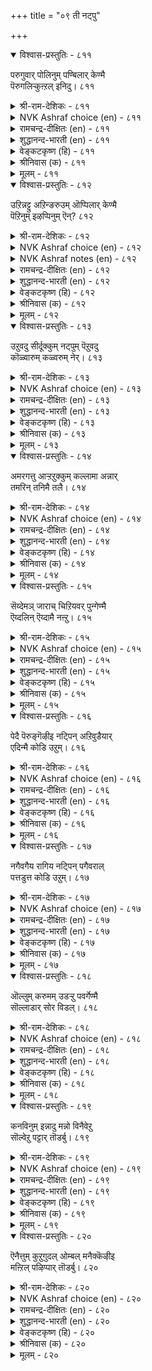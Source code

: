 +++
title = "०९ ती नट्पु"

+++


<details open><summary>विश्वास-प्रस्तुतिः - ८११</summary>

परुगुवार् पोलिनुम् पण्बिलार् केण्मै  
पॆरुगलिऱ्कुऩ्ऱल् इनिदु।      ८११
</details>

<details><summary>श्री-राम-देशिकः - ८११</summary>

अधिकारः ८२. निर्गुणजनमैत्री  
दुर्गुणाः प्रीतिसम्पन्ना इव कुर्युश्च मित्रताम् ।  
त्यागो दुर्गुणमैत्र्यास्तु वरः स्यात् तस्य वर्धनात् ॥ ८११॥
</details>

<details><summary>NVK Ashraf choice (en) - ८११</summary>

०८११
The hypocrite's flattering friendship pleases more
As it wanes than as it grows. *
(K.R. Srinivasa Iyengar)
</details>

<details><summary>रामचन्द्र-दीक्षितः (en) - ८११</summary>

811 parukuvār pōliṉum paṇpilār kēṇmai  
perukalil kuṉṟal iṉitu.

811\. Let that kind of friendship diminish rather than increase if it is really pretentious and devoid of genuine feeling.  
</details>

<details><summary>शुद्धानन्द-भारती (en) - ८११</summary>

1\. பருகுவார் போலினும் பண்பிலார் கேண்மை  
பெருகலிற் குன்றல் இனிது.  
Swallowing love of soulless men  
Had better wane than wax anon.        811  
</details>

<details><summary>वेङ्कटकृष्ण (हि) - ८११</summary>

811
यद्यपि अतिशय मित्र सम, दिखते हैं गुणहीन ।  
बढ़ने से वह मित्रता, अच्छा यदि हो क्षीण ॥
</details>

<details><summary>श्रीनिवास (क) - ८११</summary>

811. प्रीत्याधिक्यदिन्द हीरिकॊळ्ळुवन्तॆ कण्डरू दुर्जनर कॆळॆतनवुवृद्धियागुवुदक्किन्त नशिसि होगुवुदु ऒळ्ळॆयदु.

</details>

<details><summary>मूलम् - ८११</summary>

परुगुवार् पोलिनुम् पण्बिलार् केण्मै  
पॆरुगलिऱ्कुऩ्ऱल् इनिदु।      ८११
</details>

<details open><summary>विश्वास-प्रस्तुतिः - ८१२</summary>

उऱिन्नट्टु अऱिन्ङरुउम् ऒप्पिलार् केण्मै  
पॆऱिनुम् इऴप्पिनुम् ऎन्?       ८१२
</details>

<details><summary>श्री-राम-देशिकः - ८१२</summary>

स्वार्थाय कुर्वतः स्नेहं कार्यन्ते तद्विमुञ्चतः ।  
असमथस्य सौहार्दं सर्वदा निष्प्रयोजनम् ॥ ८१२॥
</details>

<details><summary>NVK Ashraf choice (en) - ८१२</summary>

०८१२
What matters if one gain or lose that unsettling friendship
Which sticks and ends at will?
(N.V.K. Ashraf), (P.S. Sundaram)
</details>

<details><summary>NVK Ashraf notes (en) - ८१२</summary>

८१२: A short and crisp translation, but not close to original: "What matters if one gain or lose a motivated friendship?" – (P.S. Sundaram)
</details>

<details><summary>रामचन्द्र-दीक्षितः (en) - ८१२</summary>

812 uṟiṉnaṭṭu aṟiṉorūum oppilār kēṇmai  
peṟiṉum iḻappiṉum eṉ.

812\. What does it matter whether we gain or lose the equal friendship of those who befriend if advantageous to them and betray if disadvantageous?  
</details>

<details><summary>शुद्धानन्द-भारती (en) - ८१२</summary>

2\. உறின்நட்டு அறின்ஒரூஉம் ஒப்பிலார் கேண்மை  
பெறினும் இழப்பினும் என்.  
Who fawn in wealth and fail in dearth  
Gain or lose; such friends have no worth.        812  
</details>

<details><summary>वेङ्कटकृष्ण (हि) - ८१२</summary>

812
पा या खो कर क्या हुआ, अयोग्य का सौहार्द ।  
जो मैत्री कर स्वार्थवश, तज दे जब नहिं स्वार्थ ॥
</details>

<details><summary>श्रीनिवास (क) - ८१२</summary>

812. तमगॆ प्रयोजनविरुवाग स्नेहमाडि, प्रयोजनविल्लदाग दूरमाडुव, हॊन्दिकॆ इल्लदवर कॆळॆयन्नु हॊन्दिद्दरेनु?

</details>

<details><summary>मूलम् - ८१२</summary>

उऱिन्नट्टु अऱिन्ङरुउम् ऒप्पिलार् केण्मै  
पॆऱिनुम् इऴप्पिनुम् ऎन्?       ८१२
</details>

<details open><summary>विश्वास-प्रस्तुतिः - ८१३</summary>

उऱुवदु सीर्दूक्कुम् नट्पुम् पॆऱुवदु  
कॊळ्वारुम् कळ्वरुम् नेर्।       ८१३
</details>

<details><summary>श्री-राम-देशिकः - ८१३</summary>

धनैकलक्ष्या गणिकाः तस्कराः परवञ्चकाः ।  
लाभौकलक्ष्याः स्निग्धाश्च त्रयस्तुल्यगुणान्विताः ॥ ८१३॥
</details>

<details><summary>NVK Ashraf choice (en) - ८१३</summary>

०८१३
Those who weigh friendship for gain
Are no different from whores and frauds.
(N.V.K. Ashraf)
</details>

<details><summary>रामचन्द्र-दीक्षितः (en) - ८१३</summary>

813 uṟuvatu cīrtūkkum naṭpum peṟuvatu  
koḷvārum kaḷvarum nēr.

813\. Those who value friendship for the gain thereof are only avaricious prostitutes and thieves.  
</details>

<details><summary>शुद्धानन्द-भारती (en) - ८१३</summary>

3\. உறுவது சீர்தூக்கும் நட்பும் பெறுவது  
கொள்வாரும் கள்வரும் நேர்.  
Cunning friends who calculate  
Are like thieves and whores wicked.        813  
</details>

<details><summary>वेङ्कटकृष्ण (हि) - ८१३</summary>

813
मित्र बने जो गणन कर, स्वार्थ-लाभ का मान ।  
धन-गाहक गणिका तथा, चोर एक सा जान ॥
</details>

<details><summary>श्रीनिवास (क) - ८१३</summary>

813. बरुव लाभदिन्द अळॆदु नोडुव स्नेहितरु, पडॆद सॊत्तन्नु सॆळॆयुव वेश्ययरिगू, कळ्ळरिगू समानरु.

</details>

<details><summary>मूलम् - ८१३</summary>

उऱुवदु सीर्दूक्कुम् नट्पुम् पॆऱुवदु  
कॊळ्वारुम् कळ्वरुम् नेर्।       ८१३
</details>

<details open><summary>विश्वास-प्रस्तुतिः - ८१४</summary>

अमरगत्तु आऱ्ऱऱुक्कुम् कल्लामा अन्नार्  
तमरिन् तनिमै तलै।       ८१४
</details>

<details><summary>श्री-राम-देशिकः - ८१४</summary>

पतिं भूमौ पातयित्वा धावता वाजिना समम् ।  
सुहृत् साहयं न कुर्याच्चेत् ऐकान्त्यं वरमिष्यते ॥ ८१४॥
</details>

<details><summary>NVK Ashraf choice (en) - ८१४</summary>

०८१४
Better to be alone than befriend those,
Who, like a broken horse, throw you down.
(N.V.K. Ashraf)
</details>

<details><summary>रामचन्द्र-दीक्षितः (en) - ८१४</summary>

814 amarakattu āṟṟaṟukkum kallāmā aṉṉār  
tamariṉ taṉimai talai.

814\. Better solitude than the alliance of the wicked who fail like the unbroken steed its rider in the battlefield.  
</details>

<details><summary>शुद्धानन्द-भारती (en) - ८१४</summary>

4\. அமரகத்து ஆற் றறுக்கும் கல்லாமா அன்னார்  
தமரின் தனிமை தலை.  
Better be alone than trust in those  
That throw in field like faithless horse.        814  
</details>

<details><summary>वेङ्कटकृष्ण (हि) - ८१४</summary>

814
अनभ्यस्त हय युद्ध में, पटक चले ज्यों भाग ।  
ऐसों के सौहार्द से, एकाकी बड़भाग ॥
</details>

<details><summary>श्रीनिवास (क) - ८१४</summary>

814. होराटद कणदल्लि तिळिबिट्टु ओडुव शिक्षणविल्लद कुदुरॆयन्थवर गॆळॆतनक्किन्तलू (गॆळॆतनवे इल्लद) एकान्त जीवनवे मेलु.

</details>

<details><summary>मूलम् - ८१४</summary>

अमरगत्तु आऱ्ऱऱुक्कुम् कल्लामा अन्नार्  
तमरिन् तनिमै तलै।       ८१४
</details>

<details open><summary>विश्वास-प्रस्तुतिः - ८१५</summary>

सॆय्देमञ् जाराच् चिऱियवर् पुन्गेण्मै  
ऎय्दलिन् ऎय्दामै नऩ्ऱु।      ८१५
</details>

<details><summary>श्री-राम-देशिकः - ८१५</summary>

अप्रयोजकरा नीचजनमैत्री विगर्हिता ।  
तादृशस्नेहकरणात् स्नेहभावो वरः किल ॥ ८१५॥
</details>

<details><summary>NVK Ashraf choice (en) - ८१५</summary>

०८१५
Better to forfeit than seek the friendship of the base
Who betray at need. *
(P.S. Sundaram), (Satguru Subramuniyaswami)
</details>

<details><summary>रामचन्द्र-दीक्षितः (en) - ८१५</summary>

815 ceytēmam cārāc ciṟiyavar puṉkēṇmai  
eytaliṉ eytāmai naṉṟu.

815\. Better to abandon than contract the friendship of the lowly who do not aid you in adversity.  
</details>

<details><summary>शुद्धानन्द-भारती (en) - ८१५</summary>

5\. செய்தேமஞ் சாராச் சிறியவர் புன்கேண்மை  
எய்தலின் எய்தாமை நன்று.  
Friends low and mean that give no help-  
Leave them is better than to keep.        815  
</details>

<details><summary>वेङ्कटकृष्ण (हि) - ८१५</summary>

815
तुच्छ मित्रता विपद में, जो देती न सहाय ।  
ना होने में है भला, होने से भी, हाय ॥
</details>

<details><summary>श्रीनिवास (क) - ८१५</summary>

815. आपत्कालदल्लि तम्म रक्षणॆगागि इट्टुकॊण्डरू, रक्षणॆ माडदिरुव कीळु जनर स्नेहवन्नु हॊन्दुवुदक्किन्तलू हॊन्ददिरुवुदे लेसु.

</details>

<details><summary>मूलम् - ८१५</summary>

सॆय्देमञ् जाराच् चिऱियवर् पुन्गेण्मै  
ऎय्दलिन् ऎय्दामै नऩ्ऱु।      ८१५
</details>

<details open><summary>विश्वास-प्रस्तुतिः - ८१६</summary>

पेदै पॆरुङ्गॆऴीइ नट्पिन् अऱिवुडैयार्  
एदिन्मै कोडि उऱुम्।       ८१६
</details>

<details><summary>श्री-राम-देशिकः - ८१६</summary>

मूढैः साकं दृढस्नेहकरणात्, ज्ञानिभिः सह ।  
विरोधः कोटिसङ्ख्याकलाभं नूनं प्रयच्छति ॥ ८१६॥
</details>

<details><summary>NVK Ashraf choice (en) - ८१६</summary>

०८१६
A wise man's enmity is a million of times better
Than a fool's fast friendship. *
(P.S. Sundaram)
</details>

<details><summary>रामचन्द्र-दीक्षितः (en) - ८१६</summary>

816 pētai peruṅkeḻīi naṭpiṉ aṟivuṭaiyār  
ētiṉmai kōṭi uṟum.

816\. Very much more valuable is the hatred of the wise than the doting friendship of fools.  
</details>

<details><summary>शुद्धानन्द-भारती (en) - ८१६</summary>

6\. பேதை பெருங்கெழீஇ நட்பின் அறிவுடையார்  
ஏதின்மை கோடி உறும்.  
Million times the wise man's hate  
Is better than a fool intimate.        816  
</details>

<details><summary>वेङ्कटकृष्ण (हि) - ८१६</summary>

816
अति धनिष्ठ बन मूर्ख का, हो जाने से इष्ट ।  
समझदार की शत्रुता, लाखों गुणा वरिष्ठ ॥
</details>

<details><summary>श्रीनिवास (क) - ८१६</summary>

816. अरिविल्लदवर अधिकवाद सलिगॆय स्नेहक्किन्तलू, अरिवुळ्ळवर निर्लक्ष्य मनोभाववु कोटिपालु प्रयोजनवन्नुण्टु माडुवुदु.

</details>

<details><summary>मूलम् - ८१६</summary>

पेदै पॆरुङ्गॆऴीइ नट्पिन् अऱिवुडैयार्  
एदिन्मै कोडि उऱुम्।       ८१६
</details>

<details open><summary>विश्वास-प्रस्तुतिः - ८१७</summary>

नगैवगैय रागिय नट्पिन् पगैवराल्  
पत्तडुत्त कोडि उऱुम्।       ८१७
</details>

<details><summary>श्री-राम-देशिकः - ८१७</summary>

वहिर्हास्यपरैः साकं मैत्र्यां यज्जायते सुखम् ।  
रिपुमूलसुखं तस्मात् दशकोटिगुणाधिकम् ॥ ८१७॥
</details>

<details><summary>NVK Ashraf choice (en) - ८१७</summary>

०८१७
Ten million times better the enmity of foes
Than the friendship of jesters and fools. *
(P.S. Sundaram)
</details>

<details><summary>रामचन्द्र-दीक्षितः (en) - ८१७</summary>

817 nakaivakaiyar ākiya naṭpiṉ pakaivarāl  
pattaṭutta kōṭi uṟum.

817\. Ten thousand times better is the enmity of foes than the friendship which makes one a laughing stock.  
</details>

<details><summary>शुद्धानन्द-भारती (en) - ८१७</summary>

7\. நகைவகைய ராகிய நட்பின் பகைவரால்  
பத்தடுத்த கோடி உறும்.  
Ten-fold crore you gain from foes  
Than from friends who are vain laughers.        817  
</details>

<details><summary>वेङ्कटकृष्ण (हि) - ८१७</summary>

817
हास्य-रसिक की मित्रता, करने से भी प्राप्त ।  
भले बनें दस कोटि गुण, रिपु से जो हों प्राप्त ॥
</details>

<details><summary>श्रीनिवास (क) - ८१७</summary>

817. मनस्सिनल्लि प्रेमविल्लदॆ, नगिसि काल कळॆयुववर स्नेहदल्लि पडॆदुकॊळ्ळुव प्रयोजनक्किन्त हगॆगळिन्द बरुव लाभ हत्तु कोटि पालु मेलु.

</details>

<details><summary>मूलम् - ८१७</summary>

नगैवगैय रागिय नट्पिन् पगैवराल्  
पत्तडुत्त कोडि उऱुम्।       ८१७
</details>

<details open><summary>विश्वास-प्रस्तुतिः - ८१८</summary>

ऒल्लुम् करुमम् उडऱ्ऱु पवर्गेण्मै  
सॊल्लाडार् सोर विडल्।       ८१८
</details>

<details><summary>श्री-राम-देशिकः - ८१८</summary>

सुसाध्यकार्ये दुस्साध्यमिव यः सुहृदाचरेत् ।  
तेन साकं स्थितां मैत्रीमनुत्तवैव परित्यज ॥ ८१८॥
</details>

<details><summary>NVK Ashraf choice (en) - ८१८</summary>

०८१८
Drop silently the friends who pose
And won't help when they can.
(P.S. Sundaram)
</details>

<details><summary>रामचन्द्र-दीक्षितः (en) - ८१८</summary>

818 olluṅ karumam uṭaṟṟu pavarkēṇmai  
collāṭār cōra viṭal.

818\. Abandon without fuss friends who make a possible thing impossible.  
</details>

<details><summary>शुद्धानन्द-भारती (en) - ८१८</summary>

8\. ஒல்லும் கருமம் உடற்று பவர்கேண்மை  
சொல்லாடார் சோர விடல்.  
Without a word those friends eschew  
Who spoil deeds which they can do.        818  
</details>

<details><summary>वेङ्कटकृष्ण (हि) - ८१८</summary>

818
यों असाध्य कह साध्य को, जो करता न सहाय ।  
चुपके से उस ढोंग की, मैत्री छोड़ी जाय ॥
</details>

<details><summary>श्रीनिवास (क) - ८१८</summary>

818. तावु माडबल्ल कॆलसवन्न्नु माडलागदॆ कॆडीसुववर स्नेहवन्नु अवरिगॆ तिळियद हागॆ मौनवागि कैबिडबेकु.

</details>

<details><summary>मूलम् - ८१८</summary>

ऒल्लुम् करुमम् उडऱ्ऱु पवर्गेण्मै  
सॊल्लाडार् सोर विडल्।       ८१८
</details>

<details open><summary>विश्वास-प्रस्तुतिः - ८१९</summary>

कनविनुम् इन्नादु मन्नो विनैवेऱु  
सॊल्वेऱु पट्टार् तॊडर्बु।       ८१९
</details>

<details><summary>श्री-राम-देशिकः - ८१९</summary>

उक्त्वैकं वचसा कार्यमन्यत् कोयेन कुर्वता ।  
मैत्री कृता तु स्वप्नेऽपि व्यसनं जनयिष्यति ॥ ८१९॥
</details>

<details><summary>NVK Ashraf choice (en) - ८१९</summary>

०८१९
Friends whose words differ from their deeds
Distress even in dreams.
(P.S. Sundaram)
</details>

<details><summary>रामचन्द्र-दीक्षितः (en) - ८१९</summary>

819 kaṉaviṉum iṉṉātu maṉṉō viṉaivēṟu  
colvēṟu paṭṭār toṭarpu.

819\. The alliances of men whose words are different from their deeds afford no pleasure even in a dream.  
</details>

<details><summary>शुद्धानन्द-भारती (en) - ८१९</summary>

9\. கனவினும் இன்னாது மன்னோ வினைவேறு  
சொல்வேறு பட்டார் தொடர்பு.  
Even in dreams the tie is bad  
With those whose deed is far from word.        819  
</details>

<details><summary>वेङ्कटकृष्ण (हि) - ८१९</summary>

819
कहना कुछ करना अलग, जिनकी है यह बान ।  
उनकी मैत्री खायगी, सपने में भी जान ॥
</details>

<details><summary>श्रीनिवास (क) - ८१९</summary>

819. नडॆ बेरॆ नुडि बेरॆयागिरुववर स्नेहवु ऒब्बनिगॆ कनसिनल्लि कूड दुःखवन्नु तरुवुदागुत्तदॆ.

</details>

<details><summary>मूलम् - ८१९</summary>

कनविनुम् इन्नादु मन्नो विनैवेऱु  
सॊल्वेऱु पट्टार् तॊडर्बु।       ८१९
</details>

<details open><summary>विश्वास-प्रस्तुतिः - ८२०</summary>

ऎनैत्तुम् कुऱुगुदल् ओम्बल् मनैक्कॆऴीइ  
मऩ्ऱिल् पऴिप्पार् तॊडर्बु।      ८२०
</details>

<details><summary>श्री-राम-देशिकः - ८२०</summary>

गेहे रहसि संस्तुत्य सभायां जनमण्डले ।  
मैत्री निन्दयता साकं सर्वथा न विधीयताम् ॥ ८२०॥
</details>

<details><summary>NVK Ashraf choice (en) - ८२०</summary>

०८२०
Keep them far off who are friends at home
And foes in public.
(P.S. Sundaram)
</details>

<details><summary>रामचन्द्र-दीक्षितः (en) - ८२०</summary>

820 eṉaittum kuṟukutal ōmpal maṉaikkeḻīi  
maṉṟil paḻippār toṭarpu.

820\. Avoid the friendship however little, of those who befriend you at home but betray you in the assembly (public).  
</details>

<details><summary>शुद्धानन्द-भारती (en) - ८२०</summary>

10\. எனைத்தும் குறுகுதல் ஓம்பல் மனைக்கெழீஇ  
மன்றில் பழிப்பார் தொடர்பு.  
Keep aloof from those that smile  
At home and in public revile.        820  
</details>

<details><summary>वेङ्कटकृष्ण (हि) - ८२०</summary>

820
घर पर मैत्री पालते, सभा-मध्य धिक्कार ।  
जो करते वे तनिक भी, निकट न आवें, यार ॥
</details>

<details><summary>श्रीनिवास (क) - ८२०</summary>

820. प्रत्येकवागिरुवाग अतियाद ऒलवु तोरि, सभॆयल्लि हळियुववर स्नेहवन्नु स्वल्पवू बयसदॆ कैबिडबेकु.
</details>

<details><summary>मूलम् - ८२०</summary>

ऎनैत्तुम् कुऱुगुदल् ओम्बल् मनैक्कॆऴीइ  
मऩ्ऱिल् पऴिप्पार् तॊडर्बु।      ८२०
</details>
